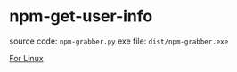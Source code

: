 # npm-get-user-info

source code: `npm-grabber.py`
exe file: `dist/npm-grabber.exe`

[For Linux](https://github.com/Cacodemon503/npm-get-user-info/tree/linux)

